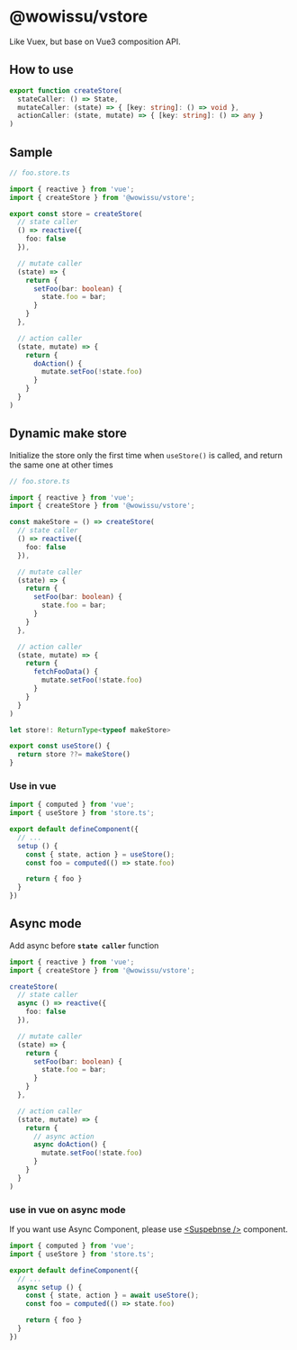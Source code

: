 # @wowissu/vstore

Like Vuex, but base on Vue3 composition API.

## How to use

```typescript
export function createStore(
  stateCaller: () => State,
  mutateCaller: (state) => { [key: string]: () => void },
  actionCaller: (state, mutate) => { [key: string]: () => any }
)
```

## Sample

```typescript
// foo.store.ts

import { reactive } from 'vue';
import { createStore } from '@wowissu/vstore';

export const store = createStore(
  // state caller
  () => reactive({
    foo: false
  }),

  // mutate caller
  (state) => {
    return {
      setFoo(bar: boolean) {
        state.foo = bar;
      }
    }
  },

  // action caller
  (state, mutate) => {
    return {
      doAction() {
        mutate.setFoo(!state.foo)
      }
    }
  }
)
```

## Dynamic make store

Initialize the store only the first time when `useStore()` is called, and return the same one at other times

```typescript
// foo.store.ts

import { reactive } from 'vue';
import { createStore } from '@wowissu/vstore';

const makeStore = () => createStore(
  // state caller
  () => reactive({
    foo: false
  }),

  // mutate caller
  (state) => {
    return {
      setFoo(bar: boolean) {
        state.foo = bar;
      }
    }
  },

  // action caller
  (state, mutate) => {
    return {
      fetchFooData() {
        mutate.setFoo(!state.foo)
      }
    }
  }
)

let store!: ReturnType<typeof makeStore>

export const useStore() {
  return store ??= makeStore()
}
```

### Use in vue

```typescript
import { computed } from 'vue';
import { useStore } from 'store.ts';

export default defineComponent({
  // ...
  setup () {
    const { state, action } = useStore();
    const foo = computed(() => state.foo)

    return { foo }
  }
})
```

## Async mode

Add async before **`state caller`** function

```typescript
import { reactive } from 'vue';
import { createStore } from '@wowissu/vstore';

createStore(
  // state caller
  async () => reactive({
    foo: false
  }),

  // mutate caller
  (state) => {
    return {
      setFoo(bar: boolean) {
        state.foo = bar;
      }
    }
  },

  // action caller
  (state, mutate) => {
    return {
      // async action
      async doAction() {
        mutate.setFoo(!state.foo)
      }
    }
  }
)
```

### use in vue on async mode

If you want use Async Component, please use [\<Suspebnse \/\>](https://v3.vuejs.org/guide/migration/suspense.html) component.

```typescript
import { computed } from 'vue';
import { useStore } from 'store.ts';

export default defineComponent({
  // ...
  async setup () {
    const { state, action } = await useStore();
    const foo = computed(() => state.foo)

    return { foo }
  }
})
```
